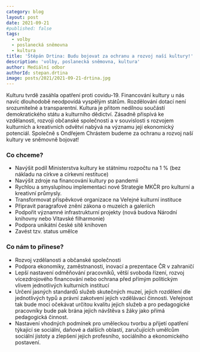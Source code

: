 ```yaml
---
category: blog
layout: post
date: 2021-09-21
#published: false
tags: 
  - volby
  - poslanecká sněmovna
  - kultura
title: 'Štěpán Drtina: Budu bojovat za ochranu a rozvoj naší kultury!'
description: 'volby, poslanecká sněmovna, kultura'
author: Mediální odbor
authorId: stepan.drtina
image: posts/2021/2021-09-21-drtina.jpg
---
```


Kulturu tvrdě zasáhla opatření proti covidu-19. Financování kultury u nás navíc dlouhodobě neodpovídá vyspělým státům. Rozdělování dotací není srozumitelné a transparentní. Kultura je přitom nedílnou součástí demokratického státu a kulturního dědictví. Zásadně přispívá ke vzdělanosti, rozvoji občanské společnosti a v souvislosti s rozvojem kulturních a kreativních odvětví nabývá na významu její ekonomický potenciál. Společně s Ondřejem Chrástem budeme za ochranu a rozvoj naší kultury ve sněmovně bojovat!

### Co chceme?

* Navýšit podíl Ministerstva kultury ke státnímu rozpočtu na 1 % (bez nákladu na církve a církevní restituce)
* Navýšit zdroje na financování kultury po pandemii
* Rychlou a smysluplnou implementaci nové Strategie MKČR pro kulturní a kreativní průmysly.
* Transformovat příspěvkové organizace na Veřejné kulturní instituce
* Připravit paragrafové znění zákona o muzeích a galeriích
* Podpořit významné infrastrukturní projekty (nová budova Národní knihovny nebo Vltavské filharmonie)
* Podpora unikátní české sítě knihoven
* Zavést tzv. status umělce

### Co nám to přinese?

* Rozvoj vzdělanosti a občanské společnosti
* Podpora ekonomiky, zaměstnanosti, inovací a prezentace ČR v zahraničí
* Lepší nastavení odměňování pracovníků, větší svoboda řízení, rozvoj vícezdrojového financování nebo ochrana před přímým politickým vlivem jednotlivých kulturních institucí
* Určení jasných standardů služeb skutečných muzeí, jejich rozdělení dle jednotlivých typů a právní zakotvení jejich vzdělávací činnosti. Veřejnost tak bude moci očekávat určitou kvalitu jejich služeb a pro pedagogické pracovníky bude pak brána jejich návštěva s žáky jako přímá pedagogická činnost.
* Nastavení vhodných podmínek pro uměleckou tvorbu a přijetí opatření týkající se sociální, daňové a dalších oblastí, zaručujících umělcům sociální jistoty a zlepšení jejich profesního, sociálního a ekonomického postavení.
